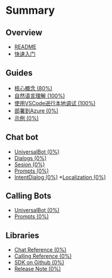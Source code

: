 # Summary

## Overview

* [README](README.md)
* [快速入门](overiew/getting-started.md)

## Guides

* [核心概念 \(80%\)](guides/core-concepts.md)
* [自然语言理解 \(100%\)](guides/understanding-natural-language.md)
* [使用VSCode进行本地调试 \(100%\)](guides/debug-locally-with-vscode.md)
* [部署到Azure \(0%\)]()
* [示例 \(0%\)](guides/examples.md)

## Chat bot
* [UniversalBot \(0%\)]()
* [Dialogs \(0%\)]()
* [Sesion \(0%\)]()
* [Prompts \(0%\)]()
* [IntentDialog \(0%\)]()
*[Localization \(0%\)]()
## Calling Bots
* [UniversalBot \(0%\)]()
* [Prompts \(0%\)]()

## Libraries
* [Chat Reference \(0%\)]()
* [Calling Reference \(0%\)]()
* [SDK on Github \(0%\)]()
* [Release Note \(0%\)]()
